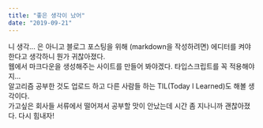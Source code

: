 ```yaml
---
title: "좋은 생각이 났어"
date: "2019-09-21"
---
```


니 생각... 은 아니고 블로그 포스팅을 위해 (markdown을 작성하려면) 에디터를 켜야한다고 생각하니 뭔가 귀찮아졌다.
<br>
웹에서 마크다운을 생성해주는 사이트를 만들어 봐야겠다. 타입스크립트를 꼭 적용해야지...
<br>
알고리즘 공부한 것도 업로드 하고 다른 사람들 하는 TIL(Today I Learned)도 해볼 생각이다.
<br>
가고싶은 회사들 서류에서 떨어져서 공부할 맛이 안났는데 시간 좀 지나니까 괜찮아졌다. 다시 힘내자!